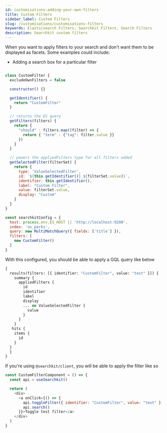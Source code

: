 ```yaml
---
id: customisations-adding-your-own-filters
title: Custom Filters
sidebar_label: Custom Filters
slug: /customisations/customisations-filters
keywords: Elasticsearch Filters, Searchkit Filters, Search Filters
description: Searchkit custom filters
---
```


When you want to apply filters to your search and don't want them to be displayed as facets. Some examples could include:
- Adding a search box for a particular filter

```javascript

class CustomFilter {
  excludeOwnFilters = false

  constructor() {}

  getIdentifier() {
    return "CustomFilter"
  }

  // returns the ES query 
  getFilters(filters) {
    return {
      "should" : filters.map((filter) => {
        return { "term" : {"tag": filter.value }}
      })
    }
  }

  // powers the appliedFilters type for all filters added 
  getSelectedFilter(filterSet) {
    return {
      type: 'ValueSelectedFilter',
      id: `${this.getIdentifier()}_${filterSet.value)}`,
      identifier: this.getIdentifier(),
      label: "Custom Filter",
      value: filterSet.value,
      display: "Custom"
    }
  }
}

const searchkitConfig = {
  host: process.env.ES_HOST || 'http://localhost:9200',
  index: 'us_parks',
  query: new MultiMatchQuery({ fields: ['title'] }),
  filters: [
    new CustomFilter()
  ]
}

```

With this configured, you should be able to apply a GQL query like below

```graphql
{
  results(filters: [{ identifier: "CustomFilter", value: "test" }]) {
    summary {
      appliedFilters {
        id
        identifier
        label
        display
        ... on ValueSelectedFilter {
          value
        }
      }
    }
   hits {
    items {
      id
    }
  }
  }
}

```

If you're using `@searchkit/client`, you will be able to apply the filter like so

```javascript
const CustomFilterComponent = () => {
  const api = useSearchkit()

  return (
    <div>
      <a onClick={() => {
        api.toggleFilter({ identifier: "CustomFilter", value: "test" })
        api.search()
      }}>Toggle test filter</a>
    </div>
  )
}

```